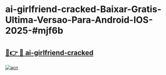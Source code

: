 # ai-girlfriend-cracked-Baixar-Gratis-Ultima-Versao-Para-Android-IOS-2025-#mjf6b

# <h2><a href="https://ainizakaria.my?title=ai-girlfriend-cracked&ref=24M">🔗👉 🔴 ai-girlfriend-cracked</a></h2>

[![acn](https://github.com/user-attachments/assets/0f9c940e-d8b0-45ae-aac7-cd30a18b3e1c)](https://ainizakaria.my?title=ai-girlfriend-cracked&ref=24M)

